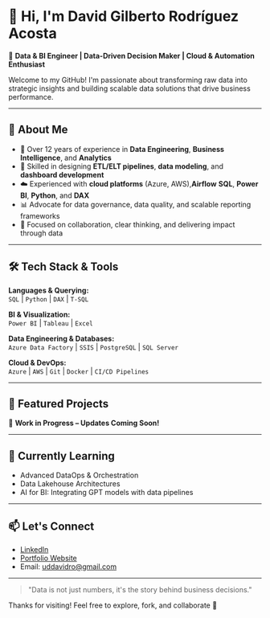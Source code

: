 # 👋 Hi, I'm David Gilberto Rodríguez Acosta

🎯 **Data & BI Engineer | Data-Driven Decision Maker | Cloud & Automation Enthusiast**

Welcome to my GitHub! I'm passionate about transforming raw data into strategic insights and building scalable data solutions that drive business performance.

---

## 🚀 About Me

- 💼 Over 12 years of experience in **Data Engineering**, **Business Intelligence**, and **Analytics**  
- 🧠 Skilled in designing **ETL/ELT pipelines**, **data modeling**, and **dashboard development**  
- ☁️ Experienced with **cloud platforms** (Azure, AWS),**Airflow** **SQL**, **Power BI**, **Python**, and **DAX**  
- 📊 Advocate for data governance, data quality, and scalable reporting frameworks  
- 🤝 Focused on collaboration, clear thinking, and delivering impact through data  

---

## 🛠️ Tech Stack & Tools

**Languages & Querying:**  
`SQL` | `Python` | `DAX` | `T-SQL`

**BI & Visualization:**  
`Power BI` | `Tableau` | `Excel` 

**Data Engineering & Databases:**  
`Azure Data Factory` | `SSIS` | `PostgreSQL` | `SQL Server`

**Cloud & DevOps:**  
`Azure` | `AWS` | `Git` | `Docker` | `CI/CD Pipelines`

---

## 📂 Featured Projects

🚧 **Work in Progress – Updates Coming Soon!**
<!--
- 🔍 **[Sales Analytics Platform](https://github.com/dathos1984/sales-analytics-platform)**  
  End-to-end Power BI solution with Azure Data Factory pipelines and SQL Server integration

- 📦 **[Inventory Optimization Tool](https://github.com/dathos1984/inventory-optimizer)**  
  Python-based model for predicting stock shortages and reducing overstock using historical data

- 📈 **[KPI Dashboard Suite](https://github.com/dathos1984/kpi-dashboard-suite)**  
  Dynamic dashboard templates for executive reporting using Power BI and DAX
-->
---

## 🌱 Currently Learning

- Advanced DataOps & Orchestration  
- Data Lakehouse Architectures  
- AI for BI: Integrating GPT models with data pipelines

---

## 📫 Let's Connect

- [LinkedIn](https://www.linkedin.com/in/dgra/)  
- [Portfolio Website](https://dathos1984.github.io/data-bi-cv/)  
- Email: uddavidro@gmail.com

---

> "Data is not just numbers, it's the story behind business decisions."

Thanks for visiting! Feel free to explore, fork, and collaborate 🚀
